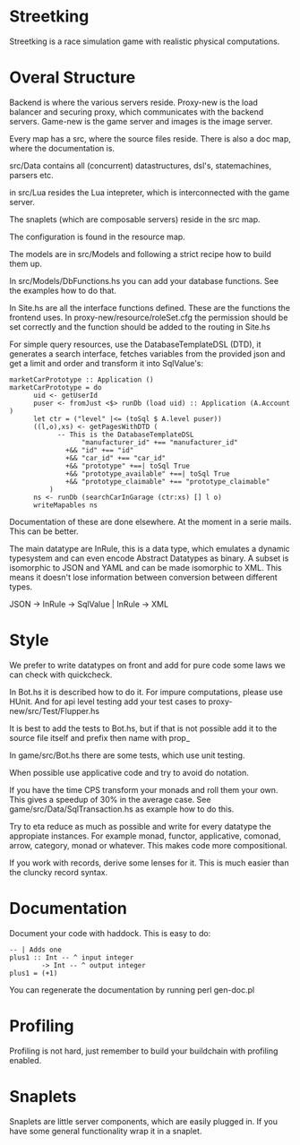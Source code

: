 Streetking
=========

Streetking is a race simulation game with realistic physical computations. 


Overal Structure 
===================

Backend is where the various servers reside. Proxy-new is the load balancer and securing proxy, which communicates with the backend servers.
Game-new is the game server and images is the image server. 

Every map has a src, where the source files reside. There is also a doc map, where the documentation is.

src/Data contains all (concurrent) datastructures, dsl's, statemachines, parsers etc.

in src/Lua resides the Lua intepreter, which is interconnected with the game server.

The snaplets (which are composable servers) reside in the src map.

The configuration is found in the resource map. 

The models are in src/Models and following a strict recipe how to build them up.

In src/Models/DbFunctions.hs you can add your database functions. See the examples how to do  that.

In Site.hs are all the interface functions defined. These are the functions the frontend uses.
In proxy-new/resource/roleSet.cfg the permission should be set correctly and the function should be added to the routing in Site.hs

For simple query resources, use the DatabaseTemplateDSL (DTD), it generates a search interface, fetches variables from the provided json and get a limit and order and transform it into SqlValue's:

    marketCarPrototype :: Application ()
    marketCarPrototype = do 
          uid <- getUserId
          puser <- fromJust <$> runDb (load uid) :: Application (A.Account )
          let ctr = ("level" |<= (toSql $ A.level puser)) 
          ((l,o),xs) <- getPagesWithDTD (
                -- This is the DatabaseTemplateDSL
                      "manufacturer_id" +== "manufacturer_id"
                  +&& "id" +== "id"
                  +&& "car_id" +== "car_id"
                  +&& "prototype" +==| toSql True
                  +&& "prototype_available" +==| toSql True
                  +&& "prototype_claimable" +== "prototype_claimable"
              )
          ns <- runDb (searchCarInGarage (ctr:xs) [] l o)
          writeMapables ns

Documentation of these are done elsewhere. At the moment in a serie mails. This can be better.

The main datatype are InRule, this is a data type, which emulates a dynamic typesystem and can even encode Abstract Datatypes as 
binary. A subset is isomorphic to JSON and YAML and can be made isomorphic to XML. This means it doesn't lose information between
conversion between different types.

   JSON -> InRule -> SqlValue
                        |
                      InRule -> XML


Style
=====

We prefer to write datatypes on front and add for pure code some laws we can check with quickcheck.

In Bot.hs it is described how to do it. For impure computations, please use HUnit. And for api level testing
add your test cases to proxy-new/src/Test/Flupper.hs 

It is best to add the tests to Bot.hs, but if that is not possible add it to the source file itself and prefix
then name with prop_

In game/src/Bot.hs there are some tests, which use unit testing.

When possible use applicative code and try to avoid do notation.

If you have the time CPS transform your monads and roll them your own. This gives a speedup of 30% in the average case.
See game/src/Data/SqlTransaction.hs as example how to do this. 

Try to eta reduce as much as possible and write for every datatype the appropiate instances.
For example monad, functor, applicative, comonad, arrow, category, monad or whatever. This makes code more compositional.

If you work with records, derive some lenses for it. This is much easier than the cluncky record syntax.


Documentation
=============

Document your code with haddock. This is easy to do:

    -- | Adds one 
    plus1 :: Int -- ^ input integer
            -> Int -- ^ output integer 
    plus1 = (+1)

You can regenerate the documentation by running perl gen-doc.pl

Profiling
=========


Profiling is not hard, just remember to build your buildchain with profiling enabled. 


Snaplets
========

Snaplets are little server components, which are easily plugged in. If you have some general functionality 
wrap it in a snaplet. 
